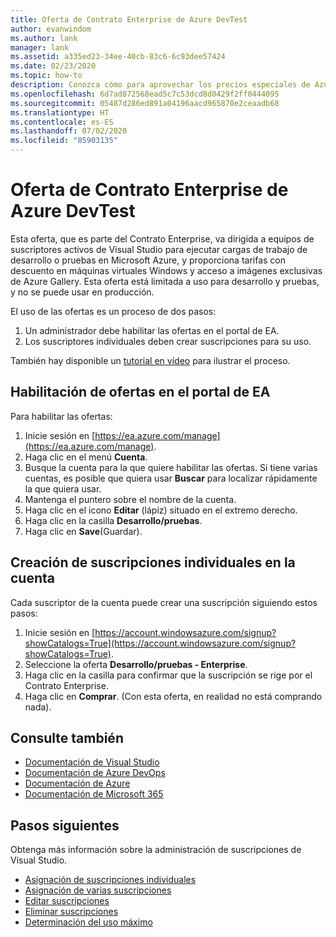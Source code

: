 ```yaml
---
title: Oferta de Contrato Enterprise de Azure DevTest
author: evanwindom
ms.author: lank
manager: lank
ms.assetid: a335ed23-34ee-40cb-83c6-6c93dee57424
ms.date: 02/23/2020
ms.topic: how-to
description: Conozca cómo para aprovechar los precios especiales de Azure DevTest disponibles para los clientes con Contrato Enterprise.
ms.openlocfilehash: 6d7ad872568ead5c7c53dcd8d0429f2ff0444095
ms.sourcegitcommit: 05487d286ed891a04196aacd965870e2ceaadb68
ms.translationtype: HT
ms.contentlocale: es-ES
ms.lasthandoff: 07/02/2020
ms.locfileid: "85903135"
---
```

# <a name="azure-enterprise-agreement-devtest-offer"></a>Oferta de Contrato Enterprise de Azure DevTest

Esta oferta, que es parte del Contrato Enterprise, va dirigida a equipos de suscriptores activos de Visual Studio para ejecutar cargas de trabajo de desarrollo o pruebas en Microsoft Azure, y proporciona tarifas con descuento en máquinas virtuales Windows y acceso a imágenes exclusivas de Azure Gallery. Esta oferta está limitada a uso para desarrollo y pruebas, y no se puede usar en producción.  

El uso de las ofertas es un proceso de dos pasos:
1. Un administrador debe habilitar las ofertas en el portal de EA.
2. Los suscriptores individuales deben crear suscripciones para su uso. 

También hay disponible un [tutorial en vídeo](https://channel9.msdn.com/blogs/EA.Azure.com/Enabling-and-Creating-EA-DevTest-Subscriptions-through-the-EA-Portal) para ilustrar el proceso.  

## <a name="enable-offers-in-the-ea-portal"></a>Habilitación de ofertas en el portal de EA
Para habilitar las ofertas:
1. Inicie sesión en [https://ea.azure.com/manage](https://ea.azure.com/manage).
0. Haga clic en el menú **Cuenta**.
0. Busque la cuenta para la que quiere habilitar las ofertas.  Si tiene varias cuentas, es posible que quiera usar **Buscar** para localizar rápidamente la que quiera usar. 
0. Mantenga el puntero sobre el nombre de la cuenta. 
0. Haga clic en el icono **Editar** (lápiz) situado en el extremo derecho. 
0. Haga clic en la casilla **Desarrollo/pruebas**.
0. Haga clic en **Save**(Guardar).

## <a name="create-individual-subscriptions-within-the-account"></a>Creación de suscripciones individuales en la cuenta
Cada suscriptor de la cuenta puede crear una suscripción siguiendo estos pasos:
1. Inicie sesión en [https://account.windowsazure.com/signup?showCatalogs=True](https://account.windowsazure.com/signup?showCatalogs=True).
0. Seleccione la oferta **Desarrollo/pruebas - Enterprise**.
0. Haga clic en la casilla para confirmar que la suscripción se rige por el Contrato Enterprise. 
0. Haga clic en **Comprar**.  (Con esta oferta, en realidad no está comprando nada).

## <a name="see-also"></a>Consulte también
- [Documentación de Visual Studio](https://docs.microsoft.com/visualstudio/)
- [Documentación de Azure DevOps](https://docs.microsoft.com/azure/devops/)
- [Documentación de Azure](https://docs.microsoft.com/azure/)
- [Documentación de Microsoft 365](https://docs.microsoft.com/microsoft-365/)

## <a name="next-steps"></a>Pasos siguientes
Obtenga más información sobre la administración de suscripciones de Visual Studio.
- [Asignación de suscripciones individuales](assign-license.md)
- [Asignación de varias suscripciones](assign-license-bulk.md)
- [Editar suscripciones](edit-license.md)
- [Eliminar suscripciones](delete-license.md)
- [Determinación del uso máximo](maximum-usage.md)



